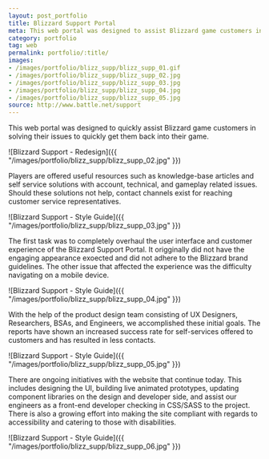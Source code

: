```yaml
---
layout: post_portfolio
title: Blizzard Support Portal
meta: This web portal was designed to assist Blizzard game customers in solving their issues to quickly get them back into the game.
category: portfolio
tag: web
permalink: portfolio/:title/
images: 
- /images/portfolio/blizz_supp/blizz_supp_01.gif
- /images/portfolio/blizz_supp/blizz_supp_02.jpg
- /images/portfolio/blizz_supp/blizz_supp_03.jpg
- /images/portfolio/blizz_supp/blizz_supp_04.jpg
- /images/portfolio/blizz_supp/blizz_supp_05.jpg
source: http://www.battle.net/support
---
```


This web portal was designed to quickly assist Blizzard game customers in solving their issues to quickly get them back into their game.

![Blizzard Support - Redesign]({{ "/images/portfolio/blizz_supp/blizz_supp_02.jpg" }})

Players are offered useful resources such as knowledge-base articles and self service solutions with account, technical, and gameplay related issues. Should these solutions not help, contact channels exist for reaching customer service representatives.

![Blizzard Support - Style Guide]({{ "/images/portfolio/blizz_supp/blizz_supp_03.jpg" }})

The first task was to completely overhaul the user interface and customer experience of the Blizzard Support Portal. It origginally did not have the engaging appearance exoected and did not adhere to the Blizzard brand guidelines. The other issue that affected the experience was the difficulty navigating on a mobile device.

![Blizzard Support - Style Guide]({{ "/images/portfolio/blizz_supp/blizz_supp_04.jpg" }})

With the help of the product design team consisting of UX Designers, Researchers, BSAs, and Engineers, we accomplished these initial goals. The reports have shown an increased success rate for self-services offered to customers and has resulted in less contacts.

![Blizzard Support - Style Guide]({{ "/images/portfolio/blizz_supp/blizz_supp_05.jpg" }})

There are ongoing initiatives with the website that continue today. This includes designing the UI, building live animated prototypes, updating component libraries on the design and developer side, and assist our engineers as a front-end developer checking in CSS/SASS to the project. There is also a growing effort into making the site compliant with regards to accessibility and catering to those with disabilities.

![Blizzard Support - Style Guide]({{ "/images/portfolio/blizz_supp/blizz_supp_06.jpg" }})